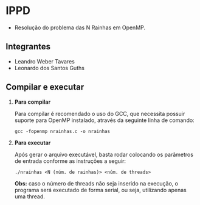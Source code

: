 # IPPD

- Resolução do problema das N Rainhas em OpenMP.

## Integrantes

- Leandro Weber Tavares
- Leonardo dos Santos Guths

## Compilar e executar

1.  **Para compilar**

    Para compilar é recomendado o uso do GCC, que necessita possuir suporte para OpenMP instalado, através da seguinte linha de comando:

    ```console
    gcc -fopenmp nrainhas.c -o nrainhas
    ```

2.  **Para executar**

    Após gerar o arquivo executável, basta rodar colocando os parâmetros de entrada conforme as instruções a seguir:

    ```console
    ./nrainhas <N (núm. de rainhas)> <núm. de threads>
    ```

    **Obs:** caso o número de threads não seja inserido na execução, o programa será executado de forma serial, ou seja, utilizando apenas uma thread.
